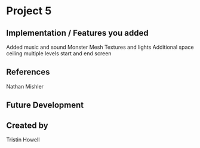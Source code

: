 # Project 5
## Implementation / Features you added
Added music and sound
Monster Mesh
Textures and lights
Additional space
ceiling
multiple levels
start and end screen


## References
Nathan Mishler

## Future Development

## Created by
Tristin Howell
